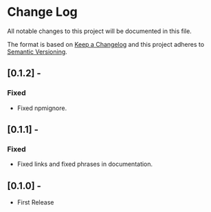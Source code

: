 # Change Log
All notable changes to this project will be documented in this file.

The format is based on [Keep a Changelog](http://keepachangelog.com/en/1.0.0/)
and this project adheres to [Semantic Versioning](http://semver.org/spec/v2.0.0.html).

## [0.1.2] - 
### Fixed
- Fixed npmignore.

## [0.1.1] - 
### Fixed
- Fixed links and fixed phrases in documentation.


## [0.1.0] - 
- First Release
